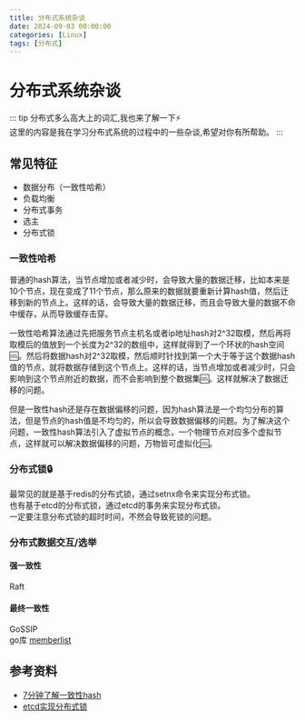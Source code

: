 ```yaml
---
title: 分布式系统杂谈
date: 2024-09-03 00:00:00
categories: [Linux]
tags: [分布式]
---
```

# 分布式系统杂谈
::: tip
分布式多么高大上的词汇,我也来了解一下:zap:   
这里的内容是我在学习分布式系统的过程中的一些杂谈,希望对你有所帮助。
:::
## 常见特征
- 数据分布（一致性哈希）
- 负载均衡
- 分布式事务
- 选主
- 分布式锁
### 一致性哈希 
普通的hash算法，当节点增加或者减少时，会导致大量的数据迁移，比如本来是10个节点，现在变成了11个节点，那么原来的数据就要重新计算hash值，然后迁移到新的节点上。这样的话，会导致大量的数据迁移，而且会导致大量的数据不命中缓存，从而导致缓存击穿。

一致性哈希算法通过先把服务节点主机名或者ip地址hash对2^32取模，然后再将取模后的值放到一个长度为2^32的数组中，这样就得到了一个环状的hash空间:cool:。然后将数据hash对2^32取模，然后顺时针找到第一个大于等于这个数据hash值的节点，就将数据存储到这个节点上。这样的话，当节点增加或者减少时，只会影响到这个节点附近的数据，而不会影响到整个数据集:cool:。这样就解决了数据迁移的问题。

但是一致性hash还是存在数据偏移的问题，因为hash算法是一个均匀分布的算法，但是节点的hash值是不均匀的，所以会导致数据偏移的问题。为了解决这个问题，一致性hash算法引入了虚拟节点的概念，一个物理节点对应多个虚拟节点，这样就可以解决数据偏移的问题，万物皆可虚拟化:cool:。

### 分布式锁:lock:
最常见的就是基于redis的分布式锁，通过setnx命令来实现分布式锁。     
也有基于etcd的分布式锁，通过etcd的事务来实现分布式锁。    
一定要注意分布式锁的超时时间，不然会导致死锁的问题。

### 分布式数据交互/选举
#### 强一致性
Raft
#### 最终一致性
GoSSIP    
go库 [memberlist](https://github.com/hashicorp/memberlist)

## 参考资料
- [7分钟了解一致性hash](https://www.bilibili.com/video/BV1Hs411j73w/?share_source=copy_web&vd_source=4f1eadc12650634cadac4c02b1cc4bf9)
- [etcd实现分布式锁](https://cloud.tencent.com/developer/article/2007164)